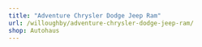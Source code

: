 ```yaml
---
title: "Adventure Chrysler Dodge Jeep Ram"
url: /willoughby/adventure-chrysler-dodge-jeep-ram/
shop: Autohaus
---
```

